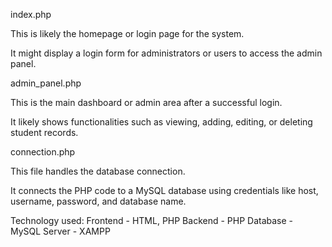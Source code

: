 index.php

This is likely the homepage or login page for the system.

It might display a login form for administrators or users to access the admin panel.

admin_panel.php

This is the main dashboard or admin area after a successful login.

It likely shows functionalities such as viewing, adding, editing, or deleting student records.

connection.php

This file handles the database connection.

It connects the PHP code to a MySQL database using credentials like host, username, password, and database name.


Technology used:
Frontend - HTML, PHP
Backend  -  PHP 
Database -  MySQL 
Server  -  XAMPP
